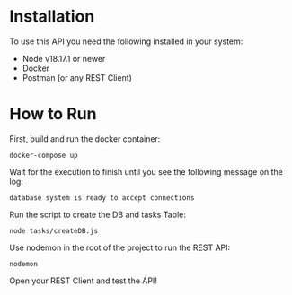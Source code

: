# Installation

To use this API you need the following installed in your system:

* Node v18.17.1 or newer
* Docker
* Postman (or any REST Client)

# How to Run

First, build and run the docker container:

```
docker-compose up
```

Wait for the execution to finish until you see the following message on the log:

```
database system is ready to accept connections
```

Run the script to create the DB and tasks Table:

```
node tasks/createDB.js
```

Use nodemon in the root of the project to run the REST API:

```
nodemon
```

Open your REST Client and test the API!
